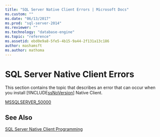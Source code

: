 ```yaml
---
title: "SQL Server Native Client Errors | Microsoft Docs"
ms.custom: ""
ms.date: "06/13/2017"
ms.prod: "sql-server-2014"
ms.reviewer: ""
ms.technology: "database-engine"
ms.topic: "reference"
ms.assetid: ebd0e9a8-5fe5-4b15-9a44-2f131a13c186
author: mashamsft
ms.author: mathoma
---
```

# SQL Server Native Client Errors
  This section contains the topic that describes an error that can occur when you install [!INCLUDE[ssNoVersion](../../includes/ssnoversion-md.md)] Native Client.  
  
 [MSSQLSERVER_50000](../../relational-databases/errors-events/sql-server-native-client-error-mssqlserver-50000.md)  
  
## See Also  
 [SQL Server Native Client Programming](../../relational-databases/native-client/sql-server-native-client-programming.md)  
  
  
